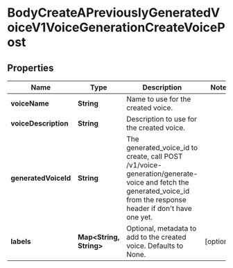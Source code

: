 

# BodyCreateAPreviouslyGeneratedVoiceV1VoiceGenerationCreateVoicePost


## Properties

| Name | Type | Description | Notes |
|------------ | ------------- | ------------- | -------------|
|**voiceName** | **String** | Name to use for the created voice. |  |
|**voiceDescription** | **String** | Description to use for the created voice. |  |
|**generatedVoiceId** | **String** | The generated_voice_id to create, call POST /v1/voice-generation/generate-voice and fetch the generated_voice_id from the response header if don&#39;t have one yet. |  |
|**labels** | **Map&lt;String, String&gt;** | Optional, metadata to add to the created voice. Defaults to None. |  [optional] |



